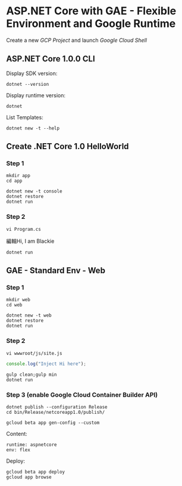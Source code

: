 # ASP.NET Core with GAE - Flexible Environment and Google Runtime #

Create a new *GCP Project* and launch *Google Cloud Shell*

## ASP.NET Core 1.0.0 CLI ##

Display SDK version:

    dotnet --version

Display runtime version:

    dotnet

List Templates:

    dotnet new -t --help

## Create .NET Core 1.0 HelloWorld ##

### Step 1 ###

    mkdir app
    cd app

    dotnet new -t console
    dotnet restore
    dotnet run
### Step 2 ###

    vi Program.cs

編輯Hi, I am Blackie

    dotnet run
## GAE - Standard Env - Web ##
### Step 1 ###
    mkdir web
    cd web

    dotnet new -t web
    dotnet restore
    dotnet run

### Step 2 ###

    vi wwwroot/js/site.js

```js    
console.log("Inject Hi here");
```
    gulp clean;gulp min
    dotnet run

### Step 3 (enable Google Cloud Container Builder API) ###

    dotnet publish --configuration Release
    cd bin/Release/netcoreapp1.0/publish/

    gcloud beta app gen-config --custom

Content:

    runtime: aspnetcore
    env: flex

Deploy:

    gcloud beta app deploy
    gcloud app browse